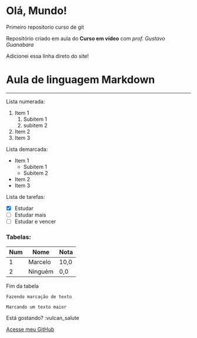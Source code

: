 # Olá, Mundo!
 Primeiro repositorio curso de git

 Repositório criado em aula do **Curso em vídeo** com *prof. Gustavo Guanabara*

Adicionei essa linha direto do site!

# Aula de linguagem Markdown
***

Lista numerada:
1. Item 1
   1. Subitem 1
   2. subitem 2
1. Item 2
1. Item 3

Lista demarcada:
* Item 1
   - Subitem 1
   - Subitem 2
* Item 2
* Item 3

Lista de tarefas:
- [x] Estudar
- [ ] Estudar mais
- [ ] Estudar e vencer

### Tabelas:

Num | Nome | Nota
--- | --- | ---
1 | Marcelo | 10,0
2 | Ninguém | 0,0

Fim da tabela

`Fazendo marcação de texto`

```
Marcando um texto maior
```

Está gostando? :vulcan_salute

[Acesse meu  GitHub](https://github.com/MarceloLimaHub)
